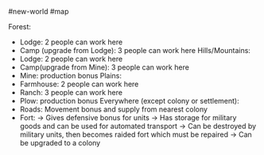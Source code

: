 #new-world #map

Forest:
- Lodge: 2 people can work here
- Camp (upgrade from Lodge): 3 people can work here
Hills/Mountains:
- Lodge: 2 people can work here
- Camp(upgrade from Mine): 3 people can work here
- Mine: production bonus
Plains:
- Farmhouse: 2 people can work here
- Ranch: 3 people can work here
- Plow: production bonus
Everywhere (except colony or settlement):
- Roads: Movement bonus and supply from nearest colony
- Fort: 
	-> Gives defensive bonus for units
	-> Has storage for military goods and can be used for automated transport
	-> Can be destroyed by military units, then becomes raided fort which must be repaired
	-> Can be upgraded to a colony
